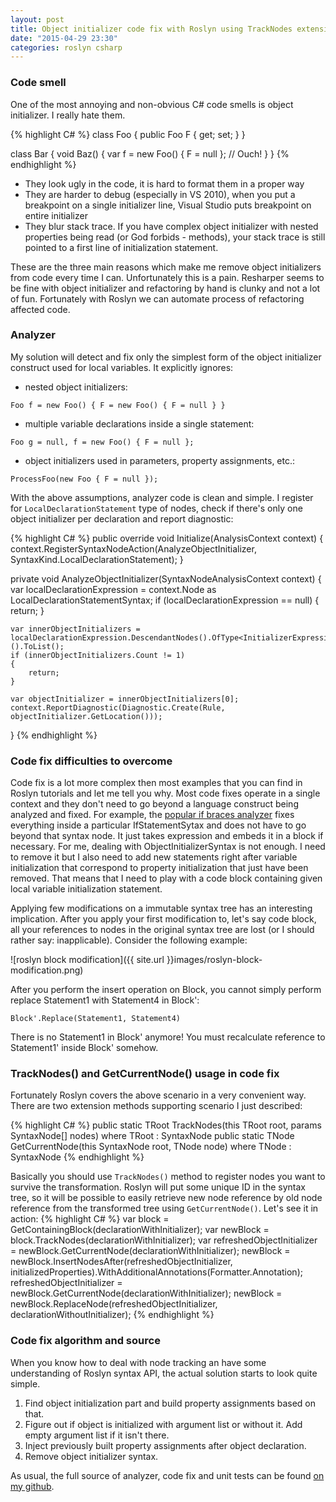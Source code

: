 ```yaml
---
layout: post
title: Object initializer code fix with Roslyn using TrackNodes extension method
date: "2015-04-29 23:30"
categories: roslyn csharp
---
```


### Code smell
One of the most annoying and non-obvious C# code smells is object initializer. I really hate them.

{% highlight C# %}
class Foo
{
    public Foo F { get; set; }
}

class Bar
{
    void Baz()
    {
        var f = new Foo() { F = null }; // Ouch!
    }
}
{% endhighlight %}

* They look ugly in the code, it is hard to format them in a proper way
* They are harder to debug (especially in VS 2010), when you put a breakpoint on a single initializer line, Visual Studio puts breakpoint on entire initializer
* They blur stack trace. If you have complex object initializer with nested properties being read (or God forbids - methods), your stack trace is still pointed to a first line of initialization statement.

These are the three main reasons which make me remove object initializers from code every time I can. Unfortunately this is a pain. Resharper seems to be fine with object initializer and refactoring by hand is clunky and not a lot of fun. Fortunately with Roslyn we can automate process of refactoring affected code.

### Analyzer
My solution will detect and fix only the simplest form of the object initializer construct used for local variables. It explicitly ignores:

* nested object initializers:

`Foo f = new Foo() { F = new Foo() { F = null } }`

* multiple variable declarations inside a single statement:

`Foo g = null, f = new Foo() { F = null };`

* object initializers used in parameters, property assignments, etc.:

`ProcessFoo(new Foo { F = null });`

With the above assumptions, analyzer code is clean and simple. I register for `LocalDeclarationStatement` type of nodes, check if there's only one object initializer per declaration and report diagnostic:

{% highlight C# %}
public override void Initialize(AnalysisContext context)
{
    context.RegisterSyntaxNodeAction(AnalyzeObjectInitializer, SyntaxKind.LocalDeclarationStatement);
}

private void AnalyzeObjectInitializer(SyntaxNodeAnalysisContext context)
{
    var localDeclarationExpression = context.Node as LocalDeclarationStatementSyntax;
    if (localDeclarationExpression == null)
    {
        return;
    }

    var innerObjectInitializers = localDeclarationExpression.DescendantNodes().OfType<InitializerExpressionSyntax>().ToList();
    if (innerObjectInitializers.Count != 1)
    {
        return;
    }

    var objectInitializer = innerObjectInitializers[0];
    context.ReportDiagnostic(Diagnostic.Create(Rule, objectInitializer.GetLocation()));
}
{% endhighlight %}

### Code fix difficulties to overcome
Code fix is a lot more complex then most examples that you can find in Roslyn tutorials and let me tell you why. Most code fixes operate in a single context and they don't need to go beyond a language construct being analyzed and fixed. For example, the [popular if braces analyzer][36f76dca] fixes everything inside a particular IfStatementSytax and does not have to go beyond that syntax node. It just takes expression and embeds it in a block if necessary. For me, dealing with ObjectInitializerSyntax is not enough. I need to remove it but I also need to add new statements right after variable initialization that correspond to property initialization that just have been removed. That means that I need to play with a code block containing given local variable initialization statement.

Applying few modifications on a immutable syntax tree has an interesting implication. After you apply your first modification to, let's say code block, all your references to nodes in the original syntax tree are lost (or I should rather say: inapplicable). Consider the following example:

![roslyn block modification]({{ site.url }}images/roslyn-block-modification.png)

After you perform the insert operation on Block, you cannot simply perform replace Statement1 with Statement4 in Block':

`Block'.Replace(Statement1, Statement4)`

There is no Statement1 in Block' anymore! You must recalculate reference to Statement1' inside Block' somehow.

### TrackNodes() and GetCurrentNode() usage in code fix
Fortunately Roslyn covers the above scenario in a very convenient way. There are two extension methods supporting scenario I just described:

{% highlight C# %}
public static TRoot TrackNodes<TRoot>(this TRoot root, params SyntaxNode[] nodes)
    where TRoot : SyntaxNode
public static TNode GetCurrentNode<TNode>(this SyntaxNode root, TNode node)
    where TNode : SyntaxNode
{% endhighlight %}

Basically you should use `TrackNodes()` method to register nodes you want to survive the transformation. Roslyn will put some unique ID in the syntax tree, so it will be possible to easily retrieve new node reference by old node reference from the transformed tree using `GetCurrentNode()`. Let's see it in action:
{% highlight C# %}
var block = GetContainingBlock(declarationWithInitializer);
var newBlock = block.TrackNodes(declarationWithInitializer);
var refreshedObjectInitializer = newBlock.GetCurrentNode(declarationWithInitializer);
newBlock = newBlock.InsertNodesAfter(refreshedObjectInitializer, initializedProperties).WithAdditionalAnnotations(Formatter.Annotation);
refreshedObjectInitializer = newBlock.GetCurrentNode(declarationWithInitializer);
newBlock = newBlock.ReplaceNode(refreshedObjectInitializer, declarationWithoutInitializer);
{% endhighlight %}

### Code fix algorithm and source
When you know how to deal with node tracking an have some understanding of Roslyn syntax API, the actual solution starts to look quite simple.

1. Find object initialization part and build property assignments based on that.
2. Figure out if object is initialized with argument list or without it. Add empty argument list if it isn't there.
3. Inject previously built property assignments after object declaration.
4. Remove object initializer syntax.

As usual, the full source of analyzer, code fix and unit tests can be found [on my github][mygithub].

[36f76dca]: http://jeremybytes.blogspot.com/2014/12/new-video-building-diagnostic-analyzer.html
[mygithub]: https://github.com/benetkiewicz/RoslynObjectInitializerCodeFix/
